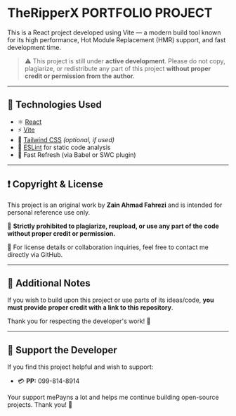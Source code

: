 # TheRipperX PORTFOLIO PROJECT

This is a React project developed using Vite — a modern build tool known for its high performance, Hot Module Replacement (HMR) support, and fast development time.

> ⚠️ This project is still under **active development**. Please do not copy, plagiarize, or redistribute any part of this project **without proper credit or permission from the author.**

---

## 📆 Technologies Used

- ⚛️ [React](https://react.dev/)
- ⚡ [Vite](https://vitejs.dev/)
- 💨 [Tailwind CSS](https://tailwindcss.com/) _(optional, if used)_
- 🧪 [ESLint](https://eslint.org/) for static code analysis
- 🔄 Fast Refresh (via Babel or SWC plugin)

---

## ❗ Copyright & License

This project is an original work by **Zain Ahmad Fahrezi** and is intended for personal reference use only.

🚫 **Strictly prohibited to plagiarize, reupload, or use any part of the code without proper credit or permission.**

📄 For license details or collaboration inquiries, feel free to contact me directly via GitHub.

---

## 📌 Additional Notes

If you wish to build upon this project or use parts of its ideas/code, **you must provide proper credit with a link to this repository**.

Thank you for respecting the developer's work! 🙏

---

## 💖 Support the Developer

If you find this project helpful and wish to support:

- 💳 **PP:** 099-814-8914

Your support mePayns a lot and helps me continue building open-source projects. Thank you! 🙌
